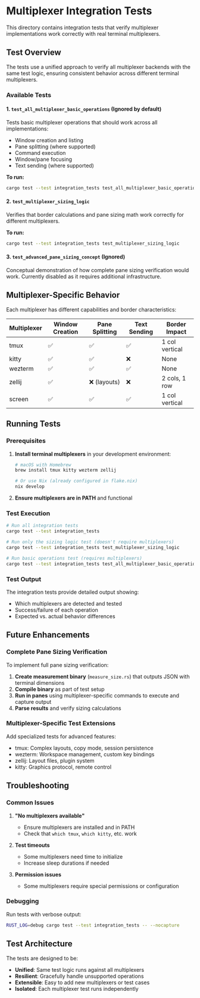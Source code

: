 # Multiplexer Integration Tests

This directory contains integration tests that verify multiplexer implementations work correctly with real terminal multiplexers.

## Test Overview

The tests use a unified approach to verify all multiplexer backends with the same test logic, ensuring consistent behavior across different terminal multiplexers.

### Available Tests

#### 1. `test_all_multiplexer_basic_operations` (Ignored by default)
Tests basic multiplexer operations that should work across all implementations:
- Window creation and listing
- Pane splitting (where supported)
- Command execution
- Window/pane focusing
- Text sending (where supported)

**To run:**
```bash
cargo test --test integration_tests test_all_multiplexer_basic_operations
```

#### 2. `test_multiplexer_sizing_logic`
Verifies that border calculations and pane sizing math work correctly for different multiplexers.

**To run:**
```bash
cargo test --test integration_tests test_multiplexer_sizing_logic
```

#### 3. `test_advanced_pane_sizing_concept` (Ignored)
Conceptual demonstration of how complete pane sizing verification would work. Currently disabled as it requires additional infrastructure.

## Multiplexer-Specific Behavior

Each multiplexer has different capabilities and border characteristics:

| Multiplexer | Window Creation | Pane Splitting | Text Sending | Border Impact |
|-------------|----------------|----------------|--------------|----------------|
| tmux       | ✅             | ✅             | ✅          | 1 col vertical |
| kitty      | ✅             | ✅             | ❌          | None |
| wezterm    | ✅             | ✅             | ✅          | None |
| zellij     | ✅             | ❌ (layouts)   | ❌          | 2 cols, 1 row |
| screen     | ✅             | ✅             | ✅          | 1 col vertical |

## Running Tests

### Prerequisites

1. **Install terminal multiplexers** in your development environment:
   ```bash
   # macOS with Homebrew
   brew install tmux kitty wezterm zellij

   # Or use Nix (already configured in flake.nix)
   nix develop
   ```

2. **Ensure multiplexers are in PATH** and functional

### Test Execution

```bash
# Run all integration tests
cargo test --test integration_tests

# Run only the sizing logic test (doesn't require multiplexers)
cargo test --test integration_tests test_multiplexer_sizing_logic

# Run basic operations test (requires multiplexers)
cargo test --test integration_tests test_all_multiplexer_basic_operations -- --nocapture
```

### Test Output

The integration tests provide detailed output showing:
- Which multiplexers are detected and tested
- Success/failure of each operation
- Expected vs. actual behavior differences

## Future Enhancements

### Complete Pane Sizing Verification

To implement full pane sizing verification:

1. **Create measurement binary** (`measure_size.rs`) that outputs JSON with terminal dimensions
2. **Compile binary** as part of test setup
3. **Run in panes** using multiplexer-specific commands to execute and capture output
4. **Parse results** and verify sizing calculations

### Multiplexer-Specific Test Extensions

Add specialized tests for advanced features:
- tmux: Complex layouts, copy mode, session persistence
- wezterm: Workspace management, custom key bindings
- zellij: Layout files, plugin system
- kitty: Graphics protocol, remote control

## Troubleshooting

### Common Issues

1. **"No multiplexers available"**
   - Ensure multiplexers are installed and in PATH
   - Check that `which tmux`, `which kitty`, etc. work

2. **Test timeouts**
   - Some multiplexers need time to initialize
   - Increase sleep durations if needed

3. **Permission issues**
   - Some multiplexers require special permissions or configuration

### Debugging

Run tests with verbose output:
```bash
RUST_LOG=debug cargo test --test integration_tests -- --nocapture
```

## Test Architecture

The tests are designed to be:
- **Unified**: Same test logic runs against all multiplexers
- **Resilient**: Gracefully handle unsupported operations
- **Extensible**: Easy to add new multiplexers or test cases
- **Isolated**: Each multiplexer test runs independently
